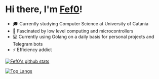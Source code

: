 # Hi there, I'm [Fef0](https://github.com/Fef0)!
- 🎓 Currently studying Computer Science at University of Catania
- 🔭 Fascinated by low level computing and microcontrollers
- 💻 Currently using Golang on a daily basis for personal projects and Telegram bots
- ⚡ Efficiency addict

[![Fef0's github stats](https://github-readme-stats.vercel.app/api?username=Fef0&show_icons=true&title_color=604890&icon_color=604890)](https://github.com/Fef0/)

[![Top Langs](https://github-readme-stats.vercel.app/api/top-langs/?username=Fef0&layout=compact&title_color=604890&icon_color=604890)](https://github.com/Fef0)
